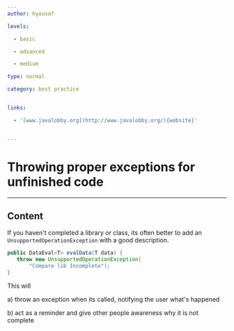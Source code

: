 ```yaml
---
author: hyousaf

levels:

  - basic

  - advanced

  - medium

type: normal

category: best practice


links:

  - '[www.javalobby.org](http://www.javalobby.org/){website}'


---
```


# Throwing proper exceptions for unfinished code

---
## Content

If you haven't completed a library or class, its often better to add an `UnsupportedOperationException` with a good description. 

```java
public DataEval<T> evalData(T data) {
   throw new UnsupportedOperationException(
       "Compare lib Incomplete");
}
```
This will

a) throw an exception when its called, notifying the user what's happened

b) act as a reminder and give other people awareness why it is not complete

 
